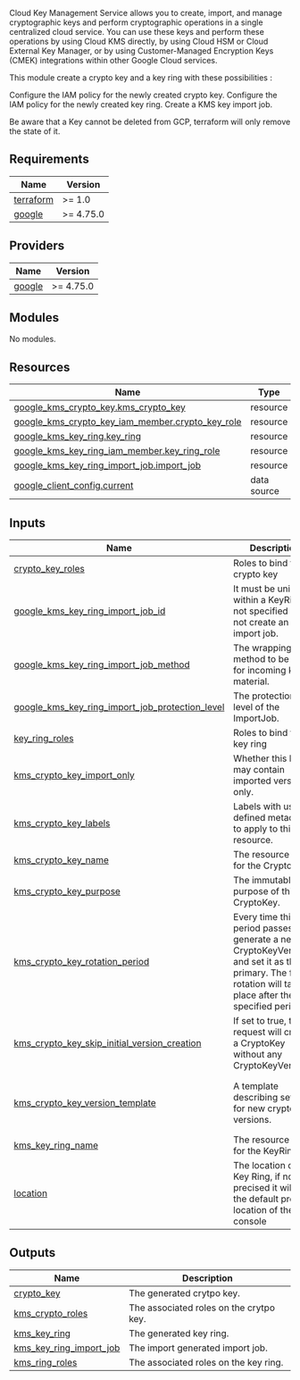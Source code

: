 Cloud Key Management Service allows you to create, import, and manage cryptographic keys and perform cryptographic operations in a single centralized cloud service. You can use these keys and perform these operations by using Cloud KMS directly, by using Cloud HSM or Cloud External Key Manager, or by using Customer-Managed Encryption Keys (CMEK) integrations within other Google Cloud services.

This module create a crypto key and a key ring with these possibilities :

Configure the IAM policy for the newly created crypto key.
Configure the IAM policy for the newly created key ring.
Create a KMS key import job.

Be aware that a Key cannot be deleted from GCP, terraform will only remove the state of it.

<!-- BEGIN_TF_DOCS -->
## Requirements

| Name | Version |
|------|---------|
| <a name="requirement_terraform"></a> [terraform](#requirement\_terraform) | >= 1.0 |
| <a name="requirement_google"></a> [google](#requirement\_google) | >= 4.75.0 |

## Providers

| Name | Version |
|------|---------|
| <a name="provider_google"></a> [google](#provider\_google) | >= 4.75.0 |

## Modules

No modules.

## Resources

| Name | Type |
|------|------|
| [google_kms_crypto_key.kms_crypto_key](https://registry.terraform.io/providers/hashicorp/google/latest/docs/resources/kms_crypto_key) | resource |
| [google_kms_crypto_key_iam_member.crypto_key_role](https://registry.terraform.io/providers/hashicorp/google/latest/docs/resources/kms_crypto_key_iam_member) | resource |
| [google_kms_key_ring.key_ring](https://registry.terraform.io/providers/hashicorp/google/latest/docs/resources/kms_key_ring) | resource |
| [google_kms_key_ring_iam_member.key_ring_role](https://registry.terraform.io/providers/hashicorp/google/latest/docs/resources/kms_key_ring_iam_member) | resource |
| [google_kms_key_ring_import_job.import_job](https://registry.terraform.io/providers/hashicorp/google/latest/docs/resources/kms_key_ring_import_job) | resource |
| [google_client_config.current](https://registry.terraform.io/providers/hashicorp/google/latest/docs/data-sources/client_config) | data source |

## Inputs

| Name | Description | Type | Default | Required |
|------|-------------|------|---------|:--------:|
| <a name="input_crypto_key_roles"></a> [crypto\_key\_roles](#input\_crypto\_key\_roles) | Roles to bind to the crypto key | `map(set(string))` | `null` | no |
| <a name="input_google_kms_key_ring_import_job_id"></a> [google\_kms\_key\_ring\_import\_job\_id](#input\_google\_kms\_key\_ring\_import\_job\_id) | It must be unique within a KeyRing. If not specified it will not create an import job. | `string` | `null` | no |
| <a name="input_google_kms_key_ring_import_job_method"></a> [google\_kms\_key\_ring\_import\_job\_method](#input\_google\_kms\_key\_ring\_import\_job\_method) | The wrapping method to be used for incoming key material. | `string` | `"RSA_OAEP_3072_SHA1_AES_256"` | no |
| <a name="input_google_kms_key_ring_import_job_protection_level"></a> [google\_kms\_key\_ring\_import\_job\_protection\_level](#input\_google\_kms\_key\_ring\_import\_job\_protection\_level) | The protection level of the ImportJob. | `string` | `"SOFTWARE"` | no |
| <a name="input_key_ring_roles"></a> [key\_ring\_roles](#input\_key\_ring\_roles) | Roles to bind to the key ring | `map(set(string))` | `null` | no |
| <a name="input_kms_crypto_key_import_only"></a> [kms\_crypto\_key\_import\_only](#input\_kms\_crypto\_key\_import\_only) | Whether this key may contain imported versions only. | `bool` | `false` | no |
| <a name="input_kms_crypto_key_labels"></a> [kms\_crypto\_key\_labels](#input\_kms\_crypto\_key\_labels) | Labels with user-defined metadata to apply to this resource. | `map(string)` | `null` | no |
| <a name="input_kms_crypto_key_name"></a> [kms\_crypto\_key\_name](#input\_kms\_crypto\_key\_name) | The resource name for the CryptoKey. | `string` | n/a | yes |
| <a name="input_kms_crypto_key_purpose"></a> [kms\_crypto\_key\_purpose](#input\_kms\_crypto\_key\_purpose) | The immutable purpose of this CryptoKey. | `string` | `"ENCRYPT_DECRYPT"` | no |
| <a name="input_kms_crypto_key_rotation_period"></a> [kms\_crypto\_key\_rotation\_period](#input\_kms\_crypto\_key\_rotation\_period) | Every time this period passes, generate a new CryptoKeyVersion and set it as the primary. The first rotation will take place after the specified period. | `number` | `null` | no |
| <a name="input_kms_crypto_key_skip_initial_version_creation"></a> [kms\_crypto\_key\_skip\_initial\_version\_creation](#input\_kms\_crypto\_key\_skip\_initial\_version\_creation) | If set to true, the request will create a CryptoKey without any CryptoKeyVersions. | `bool` | `false` | no |
| <a name="input_kms_crypto_key_version_template"></a> [kms\_crypto\_key\_version\_template](#input\_kms\_crypto\_key\_version\_template) | A template describing settings for new crypto key versions. | <pre>object({<br>    algorithm        = string<br>    protection_level = optional(string)<br>  })</pre> | `null` | no |
| <a name="input_kms_key_ring_name"></a> [kms\_key\_ring\_name](#input\_kms\_key\_ring\_name) | The resource name for the KeyRing. | `string` | n/a | yes |
| <a name="input_location"></a> [location](#input\_location) | The location of the Key Ring, if not precised it will use the default project location of the GCP console | `string` | `null` | no |

## Outputs

| Name | Description |
|------|-------------|
| <a name="output_crypto_key"></a> [crypto\_key](#output\_crypto\_key) | The generated crytpo key. |
| <a name="output_kms_crypto_roles"></a> [kms\_crypto\_roles](#output\_kms\_crypto\_roles) | The associated roles on the crytpo key. |
| <a name="output_kms_key_ring"></a> [kms\_key\_ring](#output\_kms\_key\_ring) | The generated key ring. |
| <a name="output_kms_key_ring_import_job"></a> [kms\_key\_ring\_import\_job](#output\_kms\_key\_ring\_import\_job) | The import generated import job. |
| <a name="output_kms_ring_roles"></a> [kms\_ring\_roles](#output\_kms\_ring\_roles) | The associated roles on the key ring. |
<!-- END_TF_DOCS -->